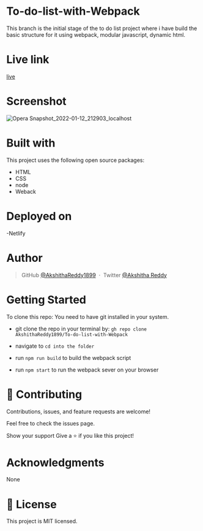 # To-do-list-with-Webpack


This branch is the initial stage of the to do list project where i have build the basic structure for it using webpack, modular javascript, dynamic html.

# Live link

[live](https://stoic-varahamihira-e12175.netlify.app/)


# Screenshot

![Opera Snapshot_2022-01-12_212903_localhost](https://user-images.githubusercontent.com/70577783/149175717-d90d881b-b249-44e1-a0fe-1f984228e8e0.png)

# Built with
This project uses the following open source packages:

- HTML
- CSS
- node
- Weback

# Deployed on

-Netlify

# Author

> GitHub [@AkshithaReddy1899](https://github.com) &nbsp;&middot;&nbsp;
> Twitter [@Akshitha Reddy](https://twitter.com)

# Getting Started

To clone this repo: You need to have git installed in your system.

- git clone the repo in your terminal by: `gh repo clone AkshithaReddy1899/To-do-list-with-Webpack`
- navigate to 
`cd into the folder`

- run `npm run build` to build the webpack script
- run `npm start` to run the webpack sever on your browser

# 🤝 Contributing
Contributions, issues, and feature requests are welcome!

Feel free to check the issues page.

Show your support Give a ⭐️ if you like this project!

# Acknowledgments
None

# 📝 License
This project is MIT licensed.
